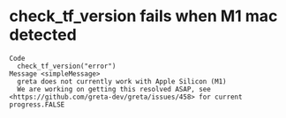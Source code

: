 # check_tf_version fails when M1 mac detected

    Code
      check_tf_version("error")
    Message <simpleMessage>
      greta does not currently work with Apple Silicon (M1)
      We are working on getting this resolved ASAP, see <https://github.com/greta-dev/greta/issues/458> for current progress.FALSE


